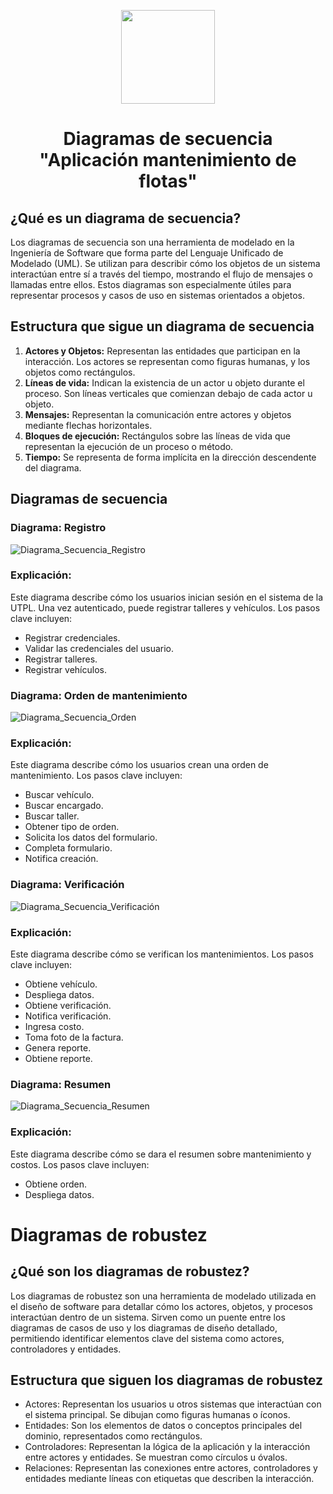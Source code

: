 <p align='center'>
  <img src='https://github.com/user-attachments/assets/899a06d7-01dd-4f33-b0cf-48b36b632b6f' height="150">
</p>

<h1 align='center'>
  Diagramas de secuencia
  <br>
  "Aplicación mantenimiento de flotas"
</h1>

## ¿Qué es un diagrama de secuencia?

Los diagramas de secuencia son una herramienta de modelado en la Ingeniería de Software que forma parte del Lenguaje Unificado de Modelado (UML). Se utilizan para describir cómo los objetos de un sistema interactúan entre sí a través del tiempo, mostrando el flujo de mensajes o llamadas entre ellos. Estos diagramas son especialmente útiles para representar procesos y casos de uso en sistemas orientados a objetos.

## Estructura que sigue un diagrama de secuencia


1. **Actores y Objetos:** Representan las entidades que participan en la interacción. Los actores se representan como figuras humanas, y los objetos como rectángulos.
2. **Líneas de vida:** Indican la existencia de un actor u objeto durante el proceso. Son líneas verticales que comienzan debajo de cada actor u objeto.
3. **Mensajes:** Representan la comunicación entre actores y objetos mediante flechas horizontales.
4. **Bloques de ejecución:** Rectángulos sobre las líneas de vida que representan la ejecución de un proceso o método.
5. **Tiempo:** Se representa de forma implícita en la dirección descendente del diagrama.

## Diagramas de secuencia

### Diagrama: Registro

![Diagrama_Secuencia_Registro](https://github.com/user-attachments/assets/e18e175b-db6c-4a36-b8b9-cc0fe7a0098e)

### Explicación:

Este diagrama describe cómo los usuarios inician sesión en el sistema de la UTPL. Una vez autenticado, puede registrar talleres y vehículos. Los pasos clave incluyen:

+ Registrar credenciales.
+ Validar las credenciales del usuario.
+ Registrar talleres.
+ Registrar vehículos.


### Diagrama: Orden de mantenimiento

![Diagrama_Secuencia_Orden](https://github.com/user-attachments/assets/fb0b51f9-ab34-4705-8f23-246194004013)

### Explicación:

Este diagrama describe cómo los usuarios crean una orden de mantenimiento. Los pasos clave incluyen:

+ Buscar vehículo.
+ Buscar encargado.
+ Buscar taller.
+ Obtener tipo de orden.
+ Solicita los datos del formulario.
+ Completa formulario.
+ Notifica creación.

### Diagrama: Verificación

![Diagrama_Secuencia_Verificación](https://github.com/user-attachments/assets/147bd28a-eaea-46f4-9e85-38a0a4b4f4fe)

### Explicación:

Este diagrama describe cómo se verifican los mantenimientos. Los pasos clave incluyen:

+ Obtiene vehículo.
+ Despliega datos.
+ Obtiene verificación.
+ Notifica verificación.
+ Ingresa costo.
+ Toma foto de la factura.
+ Genera reporte.
+ Obtiene reporte.

### Diagrama: Resumen

![Diagrama_Secuencia_Resumen](https://github.com/user-attachments/assets/f524c071-f261-4a2c-99ad-528a610c01ea)

### Explicación:

Este diagrama describe cómo se dara el resumen sobre mantenimiento y costos. Los pasos clave incluyen:

+ Obtiene orden.
+ Despliega datos.

<h1>Diagramas de robustez</h1>

## ¿Qué son los diagramas de robustez?

Los diagramas de robustez son una herramienta de modelado utilizada en el diseño de software para detallar cómo los actores, objetos, y procesos interactúan dentro de un sistema. Sirven como un puente entre los diagramas de casos de uso y los diagramas de diseño detallado, permitiendo identificar elementos clave del sistema como actores, controladores y entidades.

## Estructura que siguen los diagramas de robustez

+ Actores: Representan los usuarios u otros sistemas que interactúan con el sistema principal. Se dibujan como figuras humanas o íconos.
+ Entidades: Son los elementos de datos o conceptos principales del dominio, representados como rectángulos.
+ Controladores: Representan la lógica de la aplicación y la interacción entre actores y entidades. Se muestran como círculos u óvalos.
+ Relaciones: Representan las conexiones entre actores, controladores y entidades mediante líneas con etiquetas que describen la          interacción.



